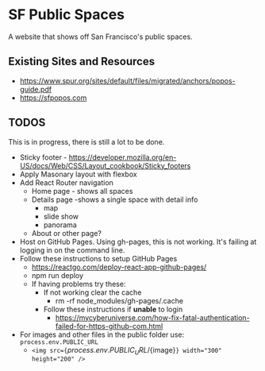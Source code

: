 # SF Public Spaces

A website that shows off San Francisco's public spaces. 

## Existing Sites and Resources

- https://www.spur.org/sites/default/files/migrated/anchors/popos-guide.pdf
- https://sfpopos.com

## TODOS

This is in progress, there is still a lot to be done. 

- Sticky footer - https://developer.mozilla.org/en-US/docs/Web/CSS/Layout_cookbook/Sticky_footers
- Apply Masonary layout with flexbox
- Add React Router navigation
  - Home page - shows all spaces
  - Details page -shows a single space with detail info 
    - map
    - slide show
    - panorama
  - About or other page? 
- Host on GitHub Pages. Using gh-pages, this is not working. It's failing at logging in on the command line. 
- Follow these instructions to setup GitHub Pages
  - https://reactgo.com/deploy-react-app-github-pages/
  - npm run deploy
  - If having problems try these: 
    - If not working clear the cache
      - rm -rf node_modules/gh-pages/.cache
    - Follow these instructions if **unable** to login
      - https://mycyberuniverse.com/how-fix-fatal-authentication-failed-for-https-github-com.html
- For images and other files in the public folder use: `process.env.PUBLIC_URL`
  - `<img src={`${process.env.PUBLIC_URL}/${image}`} width="300" height="200" />`

